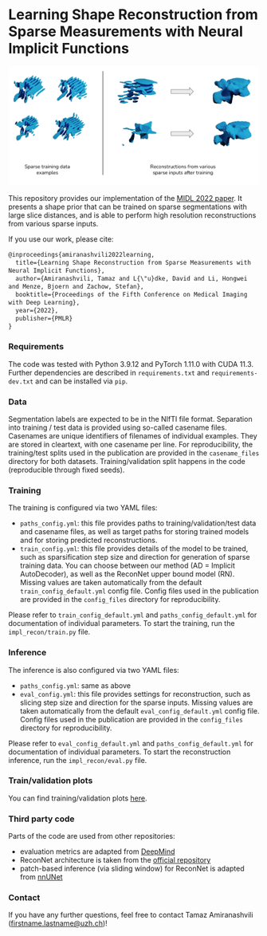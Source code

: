 # Learning Shape Reconstruction from Sparse Measurements with Neural Implicit Functions

![](figures/teaser.png)

This repository provides our implementation of the [MIDL 2022 paper](https://openreview.net/forum?id=UuHtdwRXkzw). It presents a shape prior that can be trained on sparse segmentations with large slice distances, and is able to perform high resolution reconstructions from various sparse inputs.

If you use our work, please cite:

```
@inproceedings{amiranashvili2022learning,
  title={Learning Shape Reconstruction from Sparse Measurements with Neural Implicit Functions},
  author={Amiranashvili, Tamaz and L{\"u}dke, David and Li, Hongwei and Menze, Bjoern and Zachow, Stefan},
  booktitle={Proceedings of the Fifth Conference on Medical Imaging with Deep Learning},
  year={2022},
  publisher={PMLR}
}
```

### Requirements

The code was tested with Python 3.9.12 and PyTorch 1.11.0 with CUDA 11.3. Further dependencies are described in `requirements.txt` and `requirements-dev.txt` and can be installed via `pip`.

### Data

Segmentation labels are expected to be in the NIfTI file format.
Separation into training / test data is provided using so-called casename files. Casenames are unique identifiers of filenames of individual examples. They are stored in cleartext, with one casename per line. For reproducibility, the training/test splits used in the publication are provided in the `casename_files` directory for both datasets. Training/validation split happens in the code (reproducible through fixed seeds). 


### Training

The training is configured via two YAML files:

* `paths_config.yml`: this file provides paths to training/validation/test data and casename files, as well as target paths for storing trained models and for storing predicted reconstructions.
* `train_config.yml`: this file provides details of the model to be trained, such as sparsification step size and direction for generation of sparse training data. You can choose between our method (AD = Implicit AutoDecoder), as well as the ReconNet upper bound model (RN). Missing values are taken automatically from the default `train_config_default.yml` config file. Config files used in the publication are provided in the `config_files` directory for reproducibility.

Please refer to `train_config_default.yml` and `paths_config_default.yml` for documentation of individual parameters. To start the training, run the `impl_recon/train.py` file.

### Inference

The inference is also configured via two YAML files:
* `paths_config.yml`: same as above
* `eval_config.yml`: this file provides settings for reconstruction, such as slicing step size and direction for the sparse inputs. Missing values are taken automatically from the default `eval_config_default.yml` config file. Config files used in the publication are provided in the `config_files` directory for reproducibility.

Please refer to `eval_config_default.yml` and `paths_config_default.yml` for documentation of individual parameters. To start the reconstruction inference, run the `impl_recon/eval.py` file.

### Train/validation plots

You can find training/validation plots [here](training_plots.md).

### Third party code

Parts of the code are used from other repositories:

* evaluation metrics are adapted from [DeepMind](https://github.com/deepmind/surface-distance)
* ReconNet architecture is taken from the [official repository](https://github.com/FedeTure/ReconNet)
* patch-based inference (via sliding window) for ReconNet is adapted from [nnUNet](https://github.com/MIC-DKFZ/nnUNet)

### Contact

If you have any further questions, feel free to contact Tamaz Amiranashvili (firstname.lastname@uzh.ch)!
